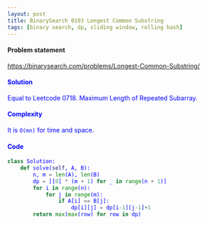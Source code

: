 ```yaml
---
layout: post
title: BinarySearch 0193 Longest Common Substring
tags: [binary search, dp, sliding window, rolling hash]
---
```


#### Problem statement

<a href="https://binarysearch.com/problems/Longest-Common-Substring/"> <font color = blue>https://binarysearch.com/problems/Longest-Common-Substring/

#### Solution
Equal to Leetcode 0718. Maximum Length of Repeated Subarray.

#### Complexity
It is `O(mn)` for time and space.

#### Code
```python
class Solution:
    def solve(self, A, B):
        n, m = len(A), len(B)
        dp = [[0] * (m + 1) for _ in range(n + 1)]
        for i in range(n):
            for j in range(m):
                if A[i] == B[j]:
                    dp[i][j] = dp[i-1][j-1]+1
        return max(max(row) for row in dp)
```
